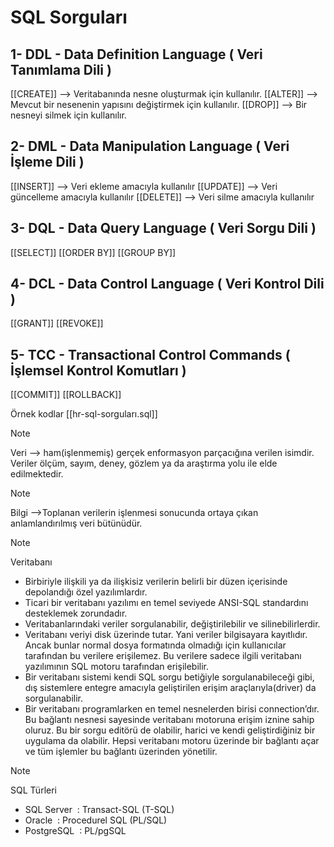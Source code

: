 # SQL Sorguları 

## 1- DDL - Data Definition Language ( Veri Tanımlama Dili )
[[CREATE]] --> Veritabanında nesne oluşturmak için kullanılır.
[[ALTER]] --> Mevcut bir nesenenin yapısını değiştirmek için kullanılır.
[[DROP]] --> Bir nesneyi silmek için kullanılır.
	
## 2- DML - Data Manipulation Language ( Veri İşleme Dili )
[[INSERT]] --> Veri ekleme amacıyla kullanılır
[[UPDATE]] --> Veri güncelleme amacıyla kullanılır
[[DELETE]] --> Veri silme amacıyla kullanılır

## 3- DQL - Data Query Language ( Veri Sorgu Dili )
[[SELECT]]
[[ORDER BY]]
[[GROUP BY]]
	
## 4- DCL - Data Control Language ( Veri Kontrol Dili )
[[GRANT]]
[[REVOKE]]
	
## 5- TCC - Transactional Control Commands ( İşlemsel Kontrol Komutları )
[[COMMIT]]
[[ROLLBACK]]
	
	
Örnek kodlar [[hr-sql-sorguları.sql]]


> [!NOTE] 
>Veri --> ham(işlenmemiş) gerçek enformasyon parçacığına verilen isimdir. Veriler ölçüm, sayım, deney, gözlem ya da araştırma yolu ile elde edilmektedir.
	

> [!NOTE] 
> Bilgi -->Toplanan verilerin işlenmesi sonucunda ortaya çıkan anlamlandırılmış veri bütünüdür.	

> [!NOTE]
> Veritabanı 
> - Birbiriyle ilişkili ya da ilişkisiz verilerin belirli bir düzen içerisinde depolandığı özel yazılımlardır.
> - Ticari bir veritabanı yazılımı en temel seviyede ANSI-SQL standardını desteklemek zorundadır.
> - Veritabanlarındaki veriler sorgulanabilir, değiştirilebilir ve silinebilirlerdir.
> - Veritabanı veriyi disk üzerinde tutar. Yani veriler bilgisayara kayıtlıdır. Ancak bunlar normal dosya formatında olmadığı için kullanıcılar tarafından bu verilere erişilemez. Bu verilere sadece ilgili veritabanı yazılımının SQL motoru tarafından erişilebilir.
> - Bir veritabanı sistemi kendi SQL sorgu betiğiyle sorgulanabileceği gibi, dış sistemlere entegre amacıyla geliştirilen erişim araçlarıyla(driver) da sorgulanabilir.
> - Bir veritabanı programlarken en temel nesnelerden birisi connection’dır. Bu bağlantı nesnesi sayesinde veritabanı motoruna erişim iznine sahip oluruz. Bu bir sorgu editörü de olabilir, harici ve kendi geliştirdiğiniz bir uygulama da olabilir. Hepsi veritabanı motoru üzerinde bir bağlantı açar ve tüm işlemler bu bağlantı üzerinden yönetilir.
	
> [!NOTE]
> SQL Türleri 
> - SQL Server  : Transact-SQL (T-SQL)
> - Oracle  : Procedurel SQL (PL/SQL)
> - PostgreSQL  : PL/pgSQL
